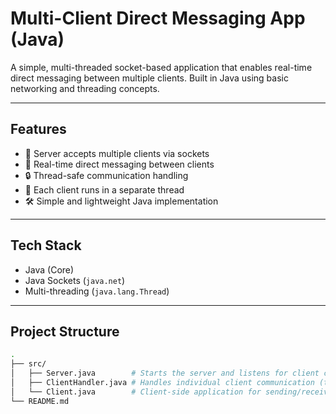 # Multi-Client Direct Messaging App (Java)

A simple, multi-threaded socket-based application that enables real-time direct messaging between multiple clients. Built in Java using basic networking and threading concepts.

---

## Features

- 📡 Server accepts multiple clients via sockets
- 💬 Real-time direct messaging between clients
- 🔒 Thread-safe communication handling
- 🧵 Each client runs in a separate thread
- 🛠️ Simple and lightweight Java implementation

---

## Tech Stack

- Java (Core)
- Java Sockets (`java.net`)
- Multi-threading (`java.lang.Thread`)

---

## Project Structure

```bash
.
├── src/
│   ├── Server.java        # Starts the server and listens for client connections
│   ├── ClientHandler.java # Handles individual client communication (threaded)
│   └── Client.java        # Client-side application for sending/receiving messages
└── README.md
